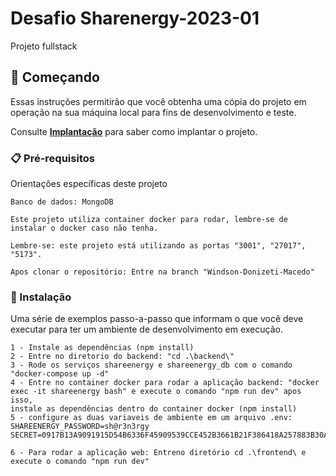 # Desafio Sharenergy-2023-01

Projeto fullstack

## 🚀 Começando

Essas instruções permitirão que você obtenha uma cópia do projeto em operação na sua máquina local para fins de desenvolvimento e teste.

Consulte **[Implantação](#-implanta%C3%A7%C3%A3o)** para saber como implantar o projeto.

### 📋 Pré-requisitos

Orientações específicas deste projeto

```
Banco de dados: MongoDB

Este projeto utiliza container docker para rodar, lembre-se de instalar o docker caso não tenha.

Lembre-se: este projeto está utilizando as portas "3001", "27017", "5173".

Apos clonar o repositório: Entre na branch "Windson-Donizeti-Macedo"

```

### 🔧 Instalação

Uma série de exemplos passo-a-passo que informam o que você deve executar para ter um ambiente de desenvolvimento em execução.


```
1 - Instale as dependências (npm install)
2 - Entre no diretorio do backend: "cd .\backend\"
3 - Rode os serviços shareenergy e shareenergy_db com o comando "docker-compose up -d"
4 - Entre no container docker para rodar a aplicação backend: "docker exec -it shareenergy bash" e execute o comando "npm run dev" apos isso,
instale as dependências dentro do container docker (npm install)
5 - configure as duas variaveis de ambiente em um arquivo .env:
SHAREENERGY_PASSWORD=sh@r3n3rgy
SECRET=0917B13A9091915D54B6336F45909539CCE452B3661B21F386418A257883B30A

6 - Para rodar a aplicação web: Entreno diretório cd .\frontend\ e execute o comando "npm run dev"
```
